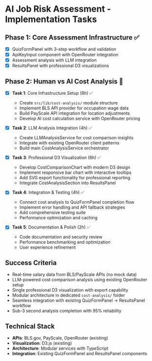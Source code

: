 # AI Job Risk Assessment - Implementation Tasks

## Phase 1: Core Assessment Infrastructure ✅
- [x] QuizFormPanel with 3-step workflow and validation
- [x] ApiKeyInput component with OpenRouter integration
- [x] Assessment analysis with LLM integration
- [x] ResultsPanel with professional D3 visualizations

## Phase 2: Human vs AI Cost Analysis 🚧
- [x] **Task 1**: Core Infrastructure Setup (8h) ✅
  - Create `src/lib/cost-analysis/` module structure
  - Implement BLS API provider for occupation wage data
  - Build PayScale API integration for location adjustments
  - Develop AI cost calculation service with OpenRouter pricing

- [x] **Task 2**: LLM Analysis Integration (4h) ✅
  - Create LLMAnalysisService for cost comparison insights
  - Integrate with existing OpenRouter client patterns
  - Build main CostAnalysisService orchestrator

- [x] **Task 3**: Professional D3 Visualization (6h) ✅
  - Develop CostComparisonChart with modern D3 design
  - Implement responsive bar chart with interactive tooltips
  - Add SVG export functionality for professional reporting
  - Integrate CostAnalysisSection into ResultsPanel

- [x] **Task 4**: Integration & Testing (4h) ✅
  - Connect cost analysis to QuizFormPanel completion flow
  - Implement error handling and API fallback strategies
  - Add comprehensive testing suite
  - Performance optimization and caching

- [x] **Task 5**: Documentation & Polish (2h) ✅
  - Code documentation and security review
  - Performance benchmarking and optimization
  - User experience refinement

## Success Criteria
- Real-time salary data from BLS/PayScale APIs (no mock data)
- LLM-powered cost comparison analysis using existing OpenRouter setup
- Single professional D3 visualization with export capability
- Modular architecture in dedicated `cost-analysis/` folder
- Seamless integration with existing QuizFormPanel → ResultsPanel workflow
- Sub-3 second analysis completion with 95% reliability

## Technical Stack
- **APIs**: BLS.gov, PayScale, OpenRouter (existing)
- **Visualization**: D3.js (existing)
- **Architecture**: Modular services with TypeScript
- **Integration**: Existing QuizFormPanel and ResultsPanel components
